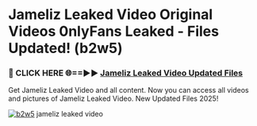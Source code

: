 # Jameliz Leaked Video Original Videos 0nlyFans Leaked - Files Updated! (b2w5)

<h3>🔴 CLICK HERE 🌐==►► <a href="https://tinyurl.com/2jnfzry5" rel="nofollow">Jameliz Leaked Video Updated Files</a></h3>

Get Jameliz Leaked Video and all content. Now you can access all videos and pictures of Jameliz Leaked Video. New Updated Files 2025!

[![b2w5](https://i.imgur.com/GyGTBgg.gif)](https://tinyurl.com/2jnfzry5)
jameliz leaked video